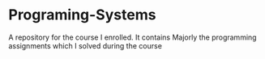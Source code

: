 # Programing-Systems
A repository for the course I enrolled. It contains Majorly the programming assignments which I solved during the course
